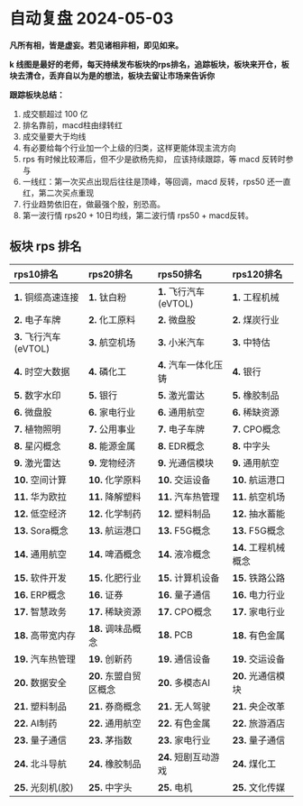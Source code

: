# 自动复盘 2024-05-03

**凡所有相，皆是虚妄。若见诸相非相，即见如来。**

**k 线图是最好的老师，每天持续发布板块的rps排名，追踪板块，板块来开仓，板块去清仓，丢弃自以为是的想法，板块去留让市场来告诉你**
        
**跟踪板块总结：**
1. 成交额超过 100 亿
2. 排名靠前，macd柱由绿转红
3. 成交量要大于均线
4. 有必要给每个行业加一个上级的归类，这样更能体现主流方向
5. rps 有时候比较滞后，但不少是欲杨先抑， 应该持续跟踪，等 macd 反转时参与
6. 一线红：第一次买点出现后往往是顶峰，等回调，macd 反转，rps50 还一直红，第二次买点重现
7. 行业趋势依旧在，做最强个股，别恐高。
8. 第一波行情 rps20 + 10日均线，第二波行情 rps50 + macd反转。
        
## 板块 rps 排名
| rps10排名              | rps20排名              | rps50排名              | rps120排名           |
|:-----------------------|:-----------------------|:-----------------------|:---------------------|
| **1.** 铜缆高速连接    | **1.** 钛白粉          | **1.** 飞行汽车(eVTOL) | **1.** 工程机械      |
| **2.** 电子车牌        | **2.** 化工原料        | **2.** 微盘股          | **2.** 煤炭行业      |
| **3.** 飞行汽车(eVTOL) | **3.** 航空机场        | **3.** 小米汽车        | **3.** 中特估        |
| **4.** 时空大数据      | **4.** 磷化工          | **4.** 汽车一体化压铸  | **4.** 银行          |
| **5.** 数字水印        | **5.** 银行            | **5.** 激光雷达        | **5.** 橡胶制品      |
| **6.** 微盘股          | **6.** 家电行业        | **6.** 通用航空        | **6.** 稀缺资源      |
| **7.** 植物照明        | **7.** 公用事业        | **7.** 电子车牌        | **7.** CPO概念       |
| **8.** 星闪概念        | **8.** 能源金属        | **8.** EDR概念         | **8.** 中字头        |
| **9.** 激光雷达        | **9.** 宠物经济        | **9.** 光通信模块      | **9.** 通用航空      |
| **10.** 空间计算       | **10.** 化学原料       | **10.** 交运设备       | **10.** 航运港口     |
| **11.** 华为欧拉       | **11.** 降解塑料       | **11.** 汽车热管理     | **11.** 航空机场     |
| **12.** 低空经济       | **12.** 化学制药       | **12.** 塑料制品       | **12.** 抽水蓄能     |
| **13.** Sora概念       | **13.** 航运港口       | **13.** F5G概念        | **13.** F5G概念      |
| **14.** 通用航空       | **14.** 啤酒概念       | **14.** 液冷概念       | **14.** 工程机械概念 |
| **15.** 软件开发       | **15.** 化肥行业       | **15.** 计算机设备     | **15.** 铁路公路     |
| **16.** ERP概念        | **16.** 证券           | **16.** 量子通信       | **16.** 电力行业     |
| **17.** 智慧政务       | **17.** 稀缺资源       | **17.** CPO概念        | **17.** 家电行业     |
| **18.** 高带宽内存     | **18.** 调味品概念     | **18.** PCB            | **18.** 有色金属     |
| **19.** 汽车热管理     | **19.** 创新药         | **19.** 通信设备       | **19.** 交运设备     |
| **20.** 数据安全       | **20.** 东盟自贸区概念 | **20.** 多模态AI       | **20.** 光通信模块   |
| **21.** 塑料制品       | **21.** 券商概念       | **21.** 无人驾驶       | **21.** 央企改革     |
| **22.** AI制药         | **22.** 通用航空       | **22.** 有色金属       | **22.** 旅游酒店     |
| **23.** 量子通信       | **23.** 茅指数         | **23.** 家电行业       | **23.** 量子通信     |
| **24.** 北斗导航       | **24.** 橡胶制品       | **24.** 短剧互动游戏   | **24.** 煤化工       |
| **25.** 光刻机(胶)     | **25.** 中字头         | **25.** 电机           | **25.** 文化传媒     |
